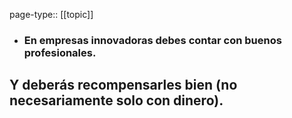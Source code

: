 page-type:: [[topic]]
- ### En empresas innovadoras debes contar con buenos profesionales.

Y deberás recompensarles bien (no necesariamente solo con dinero).
  - 


